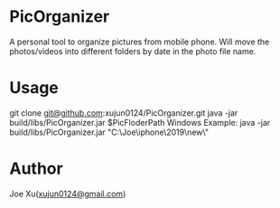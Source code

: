 # PicOrganizer
A personal tool to organize pictures from mobile phone.
Will move the photos/videos into different folders by date in the photo file name.

# Usage
git clone git@github.com:xujun0124/PicOrganizer.git
java -jar build/libs/PicOrganizer.jar $PicFloderPath
Windows Example: java -jar build/libs/PicOrganizer.jar "C:\\Joe\\iphone\\2019\\new\\"

# Author
Joe Xu(xujun0124@gmail.com)